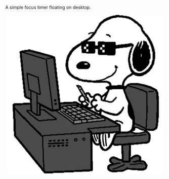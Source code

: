 A simple focus timer floating on desktop.

<!-- insert snoopy image -->
![Snoopy](coding_snoopy.png)